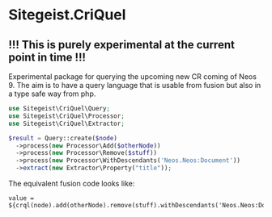 # Sitegeist.CriQuel
## !!! This is purely experimental at the current point in time !!! 

Experimental package for querying the upcoming new CR coming of Neos 9.
The aim is to have a query language that is usable from fusion but also 
in a type safe way from php.

```php
use Sitegeist\CriQuel\Query;
use Sitegeist\CriQuel\Processor;
use Sitegeist\CriQuel\Extractor;

$result = Query::create($node)
  ->process(new Processor\Add($otherNode))
  ->process(new Processor\Remove($stuff))
  ->process(new Processor\WithDescendants('Neos.Neos:Document'))
  ->extract(new Extractor\Property("title"));
```

The equivalent fusion code looks like:

```neosfusion
value = ${crql(node).add(otherNode).remove(stuff).withDescendants('Neos.Neos:Document').get()}
```

